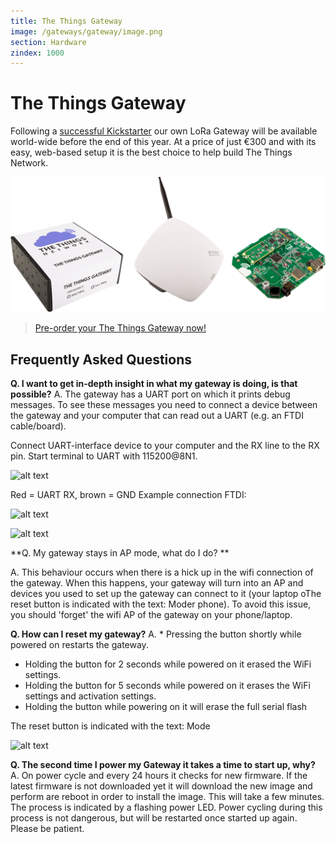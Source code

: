 ```yaml
---
title: The Things Gateway
image: /gateways/gateway/image.png
section: Hardware
zindex: 1000
---
```


# The Things Gateway

Following a [successful Kickstarter](https://www.kickstarter.com/projects/419277966/the-things-network) our own LoRa Gateway will be available world-wide before the end of this year. At a price of just €300 and with its easy, web-based setup it is the best choice to help build The Things Network.

![Box, Casing and PCB](image.png)

> [Pre-order your The Things Gateway now!](https://shop.thethingsnetwork.com/index.php/product/the-things-gateway/)


## Frequently Asked Questions

**Q. I want to get in-depth insight in what my gateway is doing, is that possible?**
A. The gateway has a UART port on which it prints debug messages. To see these messages you need to connect a device between the gateway and your computer that can read out a UART (e.g. an FTDI cable/board).

Connect UART-interface device to your computer and the RX line to the RX pin. Start terminal to UART with 115200@8N1.

![alt text](https://ttnstaticfile.blob.core.windows.net/media/md_editor/image-1513861786828.24.58.large.png)

Red = UART RX, brown = GND
Example connection FTDI:

![alt text](https://ttnstaticfile.blob.core.windows.net/media/md_editor/image-1513861825375.25.06.large.png)

![alt text](https://ttnstaticfile.blob.core.windows.net/media/md_editor/image-1513861871281.25.18.large.png)

**Q. My gateway stays in AP mode, what do I do? **

A. This behaviour occurs when there is a hick up in the wifi connection of the gateway.
When this happens, your gateway will turn into an AP and devices you used to set up the gateway can connect to it (your laptop oThe reset button is indicated with the text: Moder phone). To avoid this issue, you should 'forget' the wifi AP of the gateway on your phone/laptop.

**Q. How can I reset my gateway?**
A. * Pressing the button shortly while powered on restarts the gateway.
* Holding the button for 2 seconds while powered on it erased the WiFi settings.
* Holding the button for 5 seconds while powered on it erases the WiFi settings and activation settings.
* Holding the button while powering on it will erase the full serial flash

The reset button is indicated with the text: Mode

![alt text](https://ttnstaticfile.blob.core.windows.net/media/md_editor/image-1513862053263.34.01.large.png)

**Q. The second time I power my Gateway it takes a time to start up, why?**
A. On power cycle and every 24 hours it checks for new firmware. If the latest firmware is not downloaded yet it will download the new image and perform are reboot in order to install the image. This will take a few minutes. The process is indicated by a flashing power LED. Power cycling during this process is not dangerous, but will be restarted once started up again. Please be patient. 









